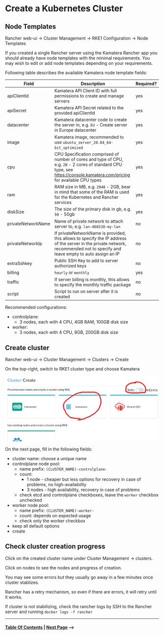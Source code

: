 # Create a Kubernetes Cluster

## Node Templates

Rancher web-ui -> Cluster Management -> RKE1 Configuration -> Node Templates

If you created a single Rancher server using the Kamatera Rancher app you should already have node templates with the
minimal requirements. You may wish to edit or add node templates depending on your requirements.

Following table describes the available Kamatera node template fields:

| Field | Description | Required? |
| ----- | ----------- | --------- |
| apiClientId | Kamatera API Client ID with full permissions to create and manage servers | yes |
| apiSecret | Kamatera API Secret related to the provided apiClientId | yes |
| datacenter | Kamatera datacenter code to create the server in, e.g. `EU` - Create server in Europe datacenter | yes |
| image | Kamatera image, recommended to use `ubuntu_server_20.04_64-bit_optimized` | yes |
| cpu | CPU Specification comprised of number of cores and type of CPU, e.g. `2B` - 2 cores of standard CPU type, see https://console.kamatera.com/pricing for available CPU types | yes |
| ram | RAM size in MB, e.g. `2048` - 2GB, bear in mind that some of the RAM is used for the Kubernetes and Rancher services | yes |
| diskSize | The size of the primary disk in gb, e.g. `50` - 50gb | yes |
| privateNetworkName | Name of private network to attach server to, e.g. `lan-466538-my-lan` | no |
| privateNetworkIp | If privateNetworkName is provided, this allows to specify the IP address of the server in the private network, recommended not to specify and leave empty to auto assign an IP | no |
| extraSshkey | Public SSH Key to add to server authorized keys | no |
| billing | `hourly` or `monthly` | yes |
| traffic | If server billing is monthly, this allows to specify the monthly traffic package | no |
| script | Script to run on server after it is created | no |

Recommended configurations:

* controlplane:
  * 3 nodes, each with 4 CPU, 4GB RAM, 100GB disk size
* worker:
  * 3 nodes, each with 4 CPU, 8GB, 200GB disk size

## Create cluster

Rancher web-ui -> Cluster Management -> Clusters -> Create

On the top-right, switch to RKE1 cluster type and choose Kamatera

![Create cluster type](create_cluster_type.png)

On the next page, fill in the following fields:

* cluster name: choose a unique name
* controlplane node pool:
    * name prefix: `(CLUSTER_NAME)-controlplane-`
    * count:
        * 1 node - cheaper but less options for recovery in case of problems, no high-availability
        * 3 nodes - high availability, recovery in case of problems
    * check etcd and controlplane checkboxes, leave the `worker` checkbox unchecked
* worker node pool:
    * name prefix: `(CLUSTER_NAME)-worker-`
    * count: depends on expected usage
    * check only the worker checkbox
* keep all default options
* create

## Check cluster creation progress

Click on the created cluster name under Cluster Management -> clusters.

Click on nodes to see the nodes and progress of creation.

You may see some errors but they usually go away in a few minutes once cluster stablizes.

Rancher has a retry mechanism, so even if there are errors, it will retry until it works.

If cluster is not stabilizing, check the rancher logs by SSH to the Rancher server and running `docker logs -f rancher`

--------------------
#### [Table Of Contents](../README.md) | [Next Page](Deploy%20and%20Manage%20Workloads.md) ⟶
